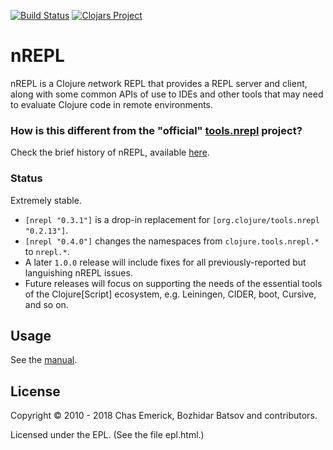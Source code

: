 [![Build Status](https://travis-ci.org/nrepl/nREPL.svg?branch=master)](https://travis-ci.org/nrepl/nREPL)
[![Clojars Project](https://img.shields.io/clojars/v/nrepl.svg)](https://clojars.org/nrepl)

# nREPL

nREPL is a Clojure *n*etwork REPL that
provides a REPL server and client, along with some common APIs
of use to IDEs and other tools that may need to evaluate Clojure
code in remote environments.

### How is this different from the "official" [tools.nrepl](https://github.com/clojure/tools.nrepl/) project?

Check the brief history of nREPL, available
[here](https://nrepl.readthedocs.io/en/latest/about/history/).

### Status

Extremely stable.

* `[nrepl "0.3.1"]` is a drop-in replacement for
  `[org.clojure/tools.nrepl "0.2.13"]`.
* `[nrepl "0.4.0"]` changes the namespaces from `clojure.tools.nrepl.*` to
`nrepl.*`.
* A later `1.0.0` release will include fixes for all previously-reported but
  languishing nREPL issues.
* Future releases will focus on supporting the needs of the essential tools of
  the Clojure[Script] ecosystem, e.g. Leiningen, CIDER, boot, Cursive, and so
  on.

## Usage

See the [manual](https://nrepl.readthedocs.io).

## License

Copyright © 2010 - 2018 Chas Emerick, Bozhidar Batsov and contributors.

Licensed under the EPL. (See the file epl.html.)
